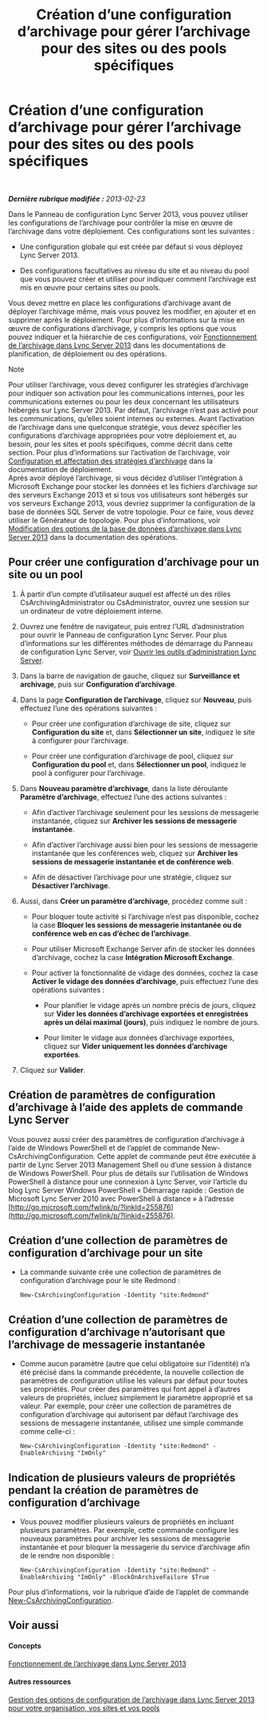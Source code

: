 ﻿---
title: Création d’une configuration d’archivage pour gérer l’archivage pour des sites ou des pools spécifiques
TOCTitle: Création d’une configuration d’archivage pour gérer l’archivage pour des sites ou des pools spécifiques
ms:assetid: c5c864a6-96c7-4bbb-ab7c-61eb1744246c
ms:mtpsurl: https://technet.microsoft.com/fr-fr/library/JJ205251(v=OCS.15)
ms:contentKeyID: 49298773
ms.date: 05/20/2016
mtps_version: v=OCS.15
ms.translationtype: HT
---

# Création d’une configuration d’archivage pour gérer l’archivage pour des sites ou des pools spécifiques

 

_**Dernière rubrique modifiée :** 2013-02-23_

Dans le Panneau de configuration Lync Server 2013, vous pouvez utiliser les configurations de l’archivage pour contrôler la mise en œuvre de l’archivage dans votre déploiement. Ces configurations sont les suivantes :

  - Une configuration globale qui est créée par défaut si vous déployez Lync Server 2013.

  - Des configurations facultatives au niveau du site et au niveau du pool que vous pouvez créer et utiliser pour indiquer comment l’archivage est mis en œuvre pour certains sites ou pools.

Vous devez mettre en place les configurations d’archivage avant de déployer l’archivage même, mais vous pouvez les modifier, en ajouter et en supprimer après le déploiement. Pour plus d’informations sur la mise en œuvre de configurations d’archivage, y compris les options que vous pouvez indiquer et la hiérarchie de ces configurations, voir [Fonctionnement de l’archivage dans Lync Server 2013](lync-server-2013-how-archiving-works.md) dans les documentations de planification, de déploiement ou des opérations.

> [!note]  
> Pour utiliser l’archivage, vous devez configurer les stratégies d’archivage pour indiquer son activation pour les communications internes, pour les communications externes ou pour les deux concernant les utilisateurs hébergés sur Lync Server 2013. Par défaut, l’archivage n’est pas activé pour les communications, qu’elles soient internes ou externes. Avant l’activation de l’archivage dans une quelconque stratégie, vous devez spécifier les configurations d’archivage appropriées pour votre déploiement et, au besoin, pour les sites et pools spécifiques, comme décrit dans cette section. Pour plus d’informations sur l’activation de l’archivage, voir <a href="lync-server-2013-configuring-and-assigning-archiving-policies.md">Configuration et affectation des stratégies d’archivage</a> dans la documentation de déploiement.<br />
Après avoir déployé l’archivage, si vous décidez d’utiliser l’intégration à Microsoft Exchange pour stocker les données et les fichiers d’archivage sur des serveurs Exchange 2013 et si tous vos utilisateurs sont hébergés sur vos serveurs Exchange 2013, vous devriez supprimer la configuration de la base de données SQL Server de votre topologie. Pour ce faire, vous devez utiliser le Générateur de topologie. Pour plus d’informations, voir <a href="lync-server-2013-changing-archiving-database-options.md">Modification des options de la base de données d’archivage dans Lync Server 2013</a> dans la documentation des opérations.

## Pour créer une configuration d’archivage pour un site ou un pool

1.  À partir d’un compte d’utilisateur auquel est affecté un des rôles CsArchivingAdministrator ou CsAdministrator, ouvrez une session sur un ordinateur de votre déploiement interne.

2.  Ouvrez une fenêtre de navigateur, puis entrez l’URL d’administration pour ouvrir le Panneau de configuration Lync Server. Pour plus d’informations sur les différentes méthodes de démarrage du Panneau de configuration Lync Server, voir [Ouvrir les outils d’administration Lync Server](lync-server-2013-open-lync-server-administrative-tools.md).

3.  Dans la barre de navigation de gauche, cliquez sur **Surveillance et archivage**, puis sur **Configuration d’archivage**.

4.  Dans la page **Configuration de l’archivage**, cliquez sur **Nouveau**, puis effectuez l’une des opérations suivantes :
    
      - Pour créer une configuration d’archivage de site, cliquez sur **Configuration du site** et, dans **Sélectionner un site**, indiquez le site à configurer pour l’archivage.
    
      - Pour créer une configuration d’archivage de pool, cliquez sur **Configuration du pool** et, dans **Sélectionner un pool**, indiquez le pool à configurer pour l’archivage.

5.  Dans **Nouveau paramètre d’archivage**, dans la liste déroulante **Paramètre d’archivage**, effectuez l’une des actions suivantes :
    
      - Afin d’activer l’archivage seulement pour les sessions de messagerie instantanée, cliquez sur **Archiver les sessions de messagerie instantanée**.
    
      - Afin d’activer l’archivage aussi bien pour les sessions de messagerie instantanée que les conférences web, cliquez sur **Archiver les sessions de messagerie instantanée et de conférence web**.
    
      - Afin de désactiver l’archivage pour une stratégie, cliquez sur **Désactiver l’archivage**.

6.  Aussi, dans **Créer un paramètre d’archivage**, procédez comme suit :
    
      - Pour bloquer toute activité si l’archivage n’est pas disponible, cochez la case **Bloquer les sessions de messagerie instantanée ou de conférence web en cas d’échec de l’archivage**.
    
      - Pour utiliser Microsoft Exchange Server afin de stocker les données d’archivage, cochez la case **Intégration Microsoft Exchange**.
    
      - Pour activer la fonctionnalité de vidage des données, cochez la case **Activer le vidage des données d’archivage**, puis effectuez l’une des opérations suivantes :
        
          - Pour planifier le vidage après un nombre précis de jours, cliquez sur **Vider les données d’archivage exportées et enregistrées après un délai maximal (jours)**, puis indiquez le nombre de jours.
        
          - Pour limiter le vidage aux données d’archivage exportées, cliquez sur **Vider uniquement les données d’archivage exportées**.

7.  Cliquez sur **Valider**.

## Création de paramètres de configuration d’archivage à l’aide des applets de commande Lync Server

Vous pouvez aussi créer des paramètres de configuration d’archivage à l’aide de Windows PowerShell et de l’applet de commande New-CsArchivingConfiguration. Cette applet de commande peut être exécutée à partir de Lync Server 2013 Management Shell ou d’une session à distance de Windows PowerShell. Pour plus de détails sur l’utilisation de Windows PowerShell à distance pour une connexion à Lync Server, voir l’article du blog Lync Server Windows PowerShell « Démarrage rapide : Gestion de Microsoft Lync Server 2010 avec PowerShell à distance » à l’adresse [http://go.microsoft.com/fwlink/p/?linkId=255876](http://go.microsoft.com/fwlink/p/?linkid=255876).

## Création d’une collection de paramètres de configuration d’archivage pour un site

  - La commande suivante crée une collection de paramètres de configuration d’archivage pour le site Redmond :
    
        New-CsArchivingConfiguration -Identity "site:Redmond"

## Création d’une collection de paramètres de configuration d’archivage n’autorisant que l’archivage de messagerie instantanée

  - Comme aucun paramètre (autre que celui obligatoire sur l’identité) n’a été précisé dans la commande précédente, la nouvelle collection de paramètres de configuration utilise les valeurs par défaut pour toutes ses propriétés. Pour créer des paramètres qui font appel à d’autres valeurs de propriétés, incluez simplement le paramètre approprié et sa valeur. Par exemple, pour créer une collection de paramètres de configuration d’archivage qui autorisent par défaut l’archivage des sessions de messagerie instantanée, utilisez une simple commande comme celle-ci :
    
        New-CsArchivingConfiguration -Identity "site:Redmond" -EnableArchiving "ImOnly"

## Indication de plusieurs valeurs de propriétés pendant la création de paramètres de configuration d’archivage

  - Vous pouvez modifier plusieurs valeurs de propriétés en incluant plusieurs paramètres. Par exemple, cette commande configure les nouveaux paramètres pour archiver les sessions de messagerie instantanée et pour bloquer la messagerie du service d’archivage afin de le rendre non disponible :
    
        New-CsArchivingConfiguration -Identity "site:Redmond" -EnableArchiving "ImOnly" -BlockOnArchiveFailure $True

Pour plus d’informations, voir la rubrique d’aide de l’applet de commande [New-CsArchivingConfiguration](https://docs.microsoft.com/en-us/powershell/module/skype/New-CsArchivingConfiguration).

## Voir aussi

#### Concepts

[Fonctionnement de l’archivage dans Lync Server 2013](lync-server-2013-how-archiving-works.md)  

#### Autres ressources

[Gestion des options de configuration de l’archivage dans Lync Server 2013 pour votre organisation, vos sites et vos pools](lync-server-2013-managing-archiving-configuration-options-for-your-organization-sites-and-pools.md)

